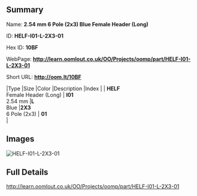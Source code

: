 

## Summary
 
Name: __2.54 mm 6 Pole (2x3) Blue Female Header (Long)__

ID: __HELF-I01-L-2X3-01__

Hex ID: __10BF__

WebPage: __http://learn.oomlout.co.uk/OO/Projects/oomp/part/HELF-I01-L-2X3-01__

Short URL: __http://oom.lt/10BF__


|Type   |Size   |Color   |Description   |Index   |
| __HELF__ <br>Female Header (Long)  | __I01__<br>2.54 mm   |__L__<br>Blue    |__2X3__<br>6 Pole (2x3)    | __01__<br>  |


## Images
![HELF-I01-L-2X3-01](http://oomlout.com/oomp-gen/parts/HELF-I01-L-2X3-01/HELF-I01-L-2X3-01_420.jpg)

## Full Details

 http://learn.oomlout.co.uk/OO/Projects/oomp/part/HELF-I01-L-2X3-01

